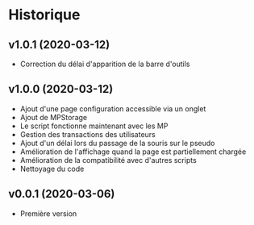 # Historique


## v1.0.1 (2020-03-12)
- Correction du délai d'apparition de la barre d'outils
 

## v1.0.0 (2020-03-12)
- Ajout d'une page configuration accessible via un onglet
- Ajout de MPStorage
- Le script fonctionne maintenant avec les MP
- Gestion des transactions des utilisateurs
- Ajout d'un délai lors du passage de la souris sur le pseudo
- Amélioration de l'affichage quand la page est partiellement chargée
- Amélioration de la compatibilité avec d'autres scripts
- Nettoyage du code


## v0.0.1 (2020-03-06)
- Première version
